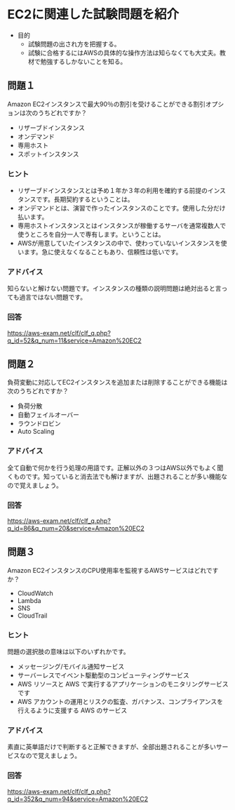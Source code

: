 # EC2に関連した試験問題を紹介
- 目的
  - 試験問題の出され方を把握する。
  - 試験に合格するにはAWSの具体的な操作方法は知らなくても大丈夫。教材で勉強するしかないことを知る。

## 問題１
Amazon EC2インスタンスで最大90％の割引を受けることができる割引オプションは次のうちどれですか？
- リザーブドインスタンス
- オンデマンド
- 専用ホスト
- スポットインスタンス

### ヒント
- リザーブドインスタンスとは予め１年か３年の利用を確約する前提のインスタンスです。長期契約するということは。
- オンデマンドとは、演習で作ったインスタンスのことです。使用した分だけ払います。
- 専用ホストインスタンスとはインスタンスが稼働するサーバを通常複数人で使うところを自分一人で専有します。ということは。
- AWSが用意していたインスタンスの中で、使わっていないインスタンスを使います。急に使えなくなることもあり、信頼性は低いです。

### アドバイス
知らないと解けない問題です。インスタンスの種類の説明問題は絶対出ると言っても過言ではない問題です。

### 回答
https://aws-exam.net/clf/clf_q.php?q_id=52&q_num=11&service=Amazon%20EC2

## 問題２
負荷変動に対応してEC2インスタンスを追加または削除することができる機能は次のうちどれですか？

- 負荷分散
- 自動フェイルオーバー
- ラウンドロビン
- Auto Scaling

### アドバイス
全て自動で何かを行う処理の用語です。正解以外の３つはAWS以外でもよく聞くものです。知っていると消去法でも解けますが、出題されることが多い機能なので覚えましょう。

### 回答
https://aws-exam.net/clf/clf_q.php?q_id=86&q_num=20&service=Amazon%20EC2

## 問題３
Amazon EC2インスタンスのCPU使用率を監視するAWSサービスはどれですか？

- CloudWatch
- Lambda
- SNS
- CloudTrail

### ヒント
問題の選択肢の意味は以下のいずれかです。
- メッセージング/モバイル通知サービス
- サーバーレスでイベント駆動型のコンピューティングサービス
- AWS リソースと AWS で実行するアプリケーションのモニタリングサービスです
- AWS アカウントの運用とリスクの監査、ガバナンス、コンプライアンスを行えるように支援する AWS のサービス

### アドバイス
素直に英単語だけで判断すると正解できますが、全部出題されることが多いサービスなので覚えましょう。

### 回答
https://aws-exam.net/clf/clf_q.php?q_id=352&q_num=94&service=Amazon%20EC2
